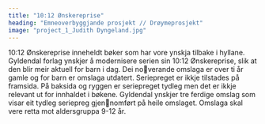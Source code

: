 ```yaml
---
title: "10:12 Ønskereprise"
heading: "Emneoverbyggjande prosjekt // Drøymeprosjekt"
image: "project_1_Judith Dyngeland.jpg"
---
```


10:12 Ønskereprise inneheldt bøker som har vore ynskja tilbake 
i hyllane. Gyldendal forlag ynskjer å modernisere serien sin 10:12 
Ønskereprise, slik at den blir meir aktuell for barn i dag. Dei noverande omslaga er over ti år gamle og for barn er omslaga utdatert. 
Seriepreget er ikkje tilstades på framsida. På baksida og ryggen er 
seriepreget tydleg men det er ikkje relevant ut for innhaldet i bøkene. 
Gyldendal ynskjer tre ferdige omslag som visar eit tydleg seriepreg gjennomført på heile omslaget. Omslaga skal vere retta mot aldersgruppa 
9-12 år.
